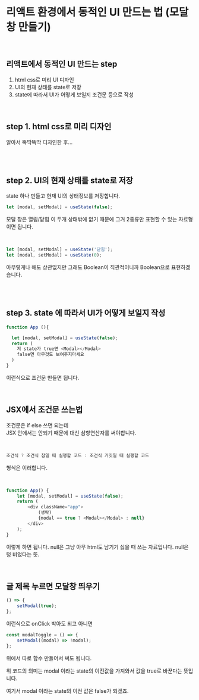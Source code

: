 # 리액트 환경에서 동적인 UI 만드는 법 (모달창 만들기)

<br>

## 리액트에서 동적인 UI 만드는 step

1. html css로 미리 UI 디자인
2. UI의 현재 상태를 state로 저장
3. state에 따라서 UI가 어떻게 보일지 조건문 등으로 작성

<br>

## step 1. html css로 미리 디자인

알아서 뚝딱뚝딱 디자인한 후...

<br><br>

## step 2. UI의 현재 상태를 state로 저장

state 하나 만들고 현재 UI의 상태정보를 저장합니다.

```js
let [modal, setModal] = useState(false);
```

모달 창은 열림/닫힘 이 두개 상태밖에 없기 때문에 그거 2종류만 표현할 수 있는 자료형이면 됩니다.

<br>

```js
let [modal, setModal] = useState('닫힘');
let [modal, setModal] = useState(0);
```

아무렇게나 해도 상관없지만 그래도 Boolean이 직관적이니까 Boolean으로 표현하겠습니다.

<br><br>

## step 3. state 에 따라서 UI가 어떻게 보일지 작성

```js
function App (){

  let [modal, setModal] = useState(false);
  return (
    저 state가 true면 <Modal></Modal>
    false면 아무것도 보여주지마세요
  )
}
```

이런식으로 조건문 만들면 됩니다.

<br>

## JSX에서 조건문 쓰는법

조건문은 if else 쓰면 되는데 <br>
JSX 안에서는 안되기 때문에 대신 삼항연산자를 써야합니다.

<br>

```js
조건식 ? 조건식 참일 때 실행할 코드 : 조건식 거짓일 때 실행할 코드
```

형식은 이러합니다.

<br>

```js
function App() {
    let [modal, setModal] = useState(false);
    return (
        <div className="app">
            (생략)
            {modal == true ? <Modal></Modal> : null}
        </div>
    );
}
```

이렇게 하면 됩니다. null은 그냥 아무 html도 남기기 싫을 때 쓰는 자료입니다. null은 텅 비었다는 뜻.

<br>

## 글 제목 누르면 모달창 띄우기

```js
() => {
    setModal(true);
};
```

이런식으로 onClick 박아도 되고 아니면

```js
const modalToggle = () => {
    setModal((modal) => !modal);
};
```

위에서 따로 함수 만들어서 써도 됩니다.

위 코드의 의미는 modal 이라는 state의 이전값을 가져와서 값을 true로 바꾼다는 뜻입니다.

여기서 modal 이라는 state의 이전 값은 false가 되겠죠.
